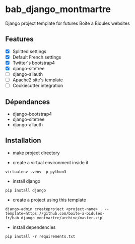 # bab_django_montmartre
Django project template for futures Boite à Bidules websites

## Features
- [X] Splitted settings
- [X] Default French settings
- [X] Twitter's bootstrap4
- [X] django-sitetree
- [ ] django-allauth
- [ ] Apache2 site's template
- [ ] Cookiecutter integration

## Dépendances
* django-bootstrap4
* django-sitetree
* django-allauth

## Installation
* make project directory

* create a virtual environment inside it

```
virtualenv .venv -p python3
```

* install django

```
pip install django
```

* create a project using this template

```
django-admin createproject <project-name> . --template=https://github.com/boite-a-bidules-fr/bab_django_montmartre/archive/master.zip
```
* install dependencies
```
pip install -r requirements.txt
```
